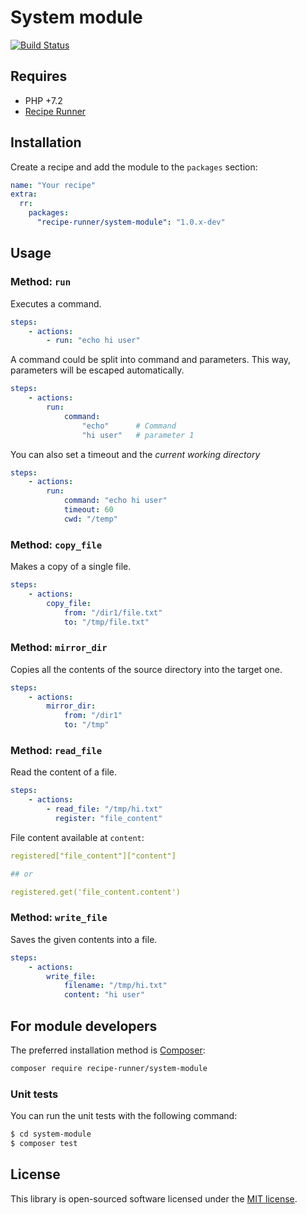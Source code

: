 # System module

[![Build Status](https://img.shields.io/travis/recipe-runner/system-module/master.svg?style=flat-square)](https://travis-ci.org/recipe-runner/system-module)

## Requires

* PHP +7.2
* [Recipe Runner](https://github.com/recipe-runner/recipe-runner)

## Installation

Create a recipe and add the module to the `packages` section:

```yaml
name: "Your recipe"
extra:
  rr:
    packages:
      "recipe-runner/system-module": "1.0.x-dev"
```

## Usage

### Method: `run`

Executes a command.

```yaml
steps:
    - actions:
        - run: "echo hi user"
```

A command could be split into command and parameters. This way, parameters will be escaped automatically.

```yaml
steps:
    - actions:
        run:
            command:
                "echo"      # Command
                "hi user"   # parameter 1
```

You can also set a timeout and the *current working directory*

```yaml
steps:
    - actions:
        run:
            command: "echo hi user"
            timeout: 60
            cwd: "/temp"
```

### Method: `copy_file`

Makes a copy of a single file.

```yaml
steps:
    - actions:
        copy_file:
            from: "/dir1/file.txt"
            to: "/tmp/file.txt"
```

### Method: `mirror_dir`

Copies all the contents of the source directory into the target one.

```yaml
steps:
    - actions:
        mirror_dir:
            from: "/dir1"
            to: "/tmp"
```

### Method: `read_file`

Read the content of a file.

```yaml
steps:
    - actions:
        - read_file: "/tmp/hi.txt"
          register: "file_content"
```

File content available at `content`:

```yml
registered["file_content"]["content"]

## or

registered.get('file_content.content')
```

### Method: `write_file`

Saves the given contents into a file.

```yaml
steps:
    - actions:
        write_file:
            filename: "/tmp/hi.txt"
            content: "hi user"
```

## For module developers

The preferred installation method is [Composer](https://getcomposer.org):

```bash
composer require recipe-runner/system-module
```

### Unit tests

You can run the unit tests with the following command:

```bash
$ cd system-module
$ composer test
```

## License

This library is open-sourced software licensed under the [MIT license](http://opensource.org/licenses/MIT).
